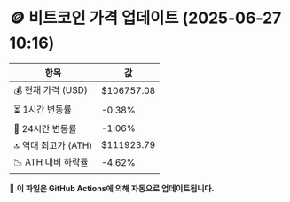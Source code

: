 # 🪙 비트코인 가격 업데이트 (2025-06-27 10:16)

| 항목                | 값 |
|--------------------|----------------|
| 💰 현재 가격 (USD) | $106757.08 |
| ⏳ 1시간 변동률    | -0.38% |
| 📆 24시간 변동률   | -1.06% |
| 🔝 역대 최고가 (ATH) | $111923.79 |
| 📉 ATH 대비 하락률 | -4.62% |

🔄 **이 파일은 GitHub Actions에 의해 자동으로 업데이트됩니다.**
